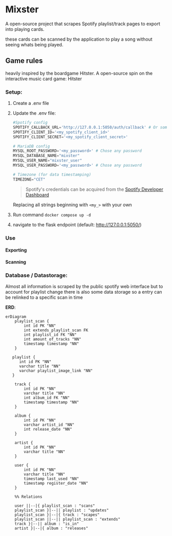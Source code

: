# Mixster

A open-source project that scrapes Spotify playlist/track pages to export into playing cards.

these cards can be scanned by the application to play a song without seeing whats being played.

## Game rules

<enter gamerules here>

heavily inspired by the boardgame Hitster.
A open-source spin on the interactive music card game: Hitster

### Setup:

1. Create a .env file


2. Update the .env file:

   ```python
   #Spotify config
   SPOTIFY_CALLBACK_URL='http://127.0.0.1:5050/auth/callback' # Or some other FQDN you configured
   SPOTIFY_CLIENT_ID='<my_spotify_client_id>'
   SPOTIFY_CLIENT_SECRET='<my_spotify_client_secret>'
   
   # MariaDB config
   MYSQL_ROOT_PASSWORD='<my_password>' # Chose any password
   MYSQL_DATABASE_NAME="mixster"
   MYSQL_USER_NAME="mixster_user"
   MYSQL_USER_PASSWORD='<my_password>' # Chose any password
   
   # Timezone (for data timestamping)
   TIMEZONE="CET"
   ```
   
   > Spotify's credentials can be acquired from the [Spotify Developer Dashboard](https://developer.spotify.com/dashboard)

   Replacing all strings beginning with `<my_>` with your own
   

3. Run command `docker compose up -d`


4. navigate to the flask endpoint (default: http://127.0.0.1:5050/)

### Use

<insert use here>

#### Exporting

<insert exporting instructions here>

#### Scanning

<insert playing instructions here>

### Database / Datastorage:

Almost all information is scraped by the public spotify web interface but to account for playlist change there is also some data storage so a entry can be relinked to a specific scan in time

**ERD**:

```mermaid
erDiagram
    playlist_scan {
        int id PK "NN"
        int extends_playlist_scan FK
        int playlist_id FK "NN"
        int amount_of_tracks "NN"
        timestamp timestamp "NN"
    }

   playlist {
      int id PK "NN"
      varchar title "NN"
      varchar playlist_image_link "NN"
   }
    
    track {
        int id PK "NN"
        varchar title "NN"
        int album_id FK "NN"
        timestamp timestamp "NN"
    }
    
    album {
        int id PK "NN"
        varchar artist_id "NN"
        int release_date "NN"
    }
    
    artist {
        int id PK "NN"
        varchar title "NN"
    }
    
    user {
        int id PK "NN"
        varchar title "NN"
        timestamp last_used "NN"
        timestamp register_date "NN"
    }
    
    %% Relations
    
    user ||--|{ playlist_scan : "scans"
    playlist_scan }|--|| playlist : "updates"
    playlist_scan }|--|{ track : "scapes"
    playlist_scan ||--|| playlist_scan : "extends"
    track }|--|| album : "is_in"
    artist }|--|{ album : "releases"
    
```